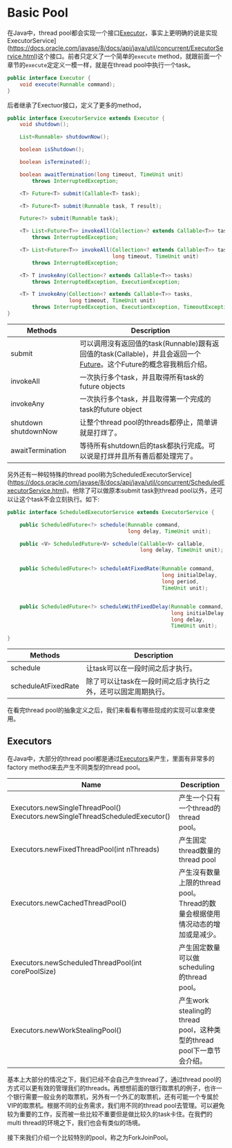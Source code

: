 # Basic Pool

在Java中，thread pool都会实现一个接口[Executor](https://docs.oracle.com/javase/8/docs/api/java/util/concurrent/Executor.html)，事实上更明确的说是实现ExecutorService](https://docs.oracle.com/javase/8/docs/api/java/util/concurrent/ExecutorService.html)这个接口。前者只定义了一个简单的`execute` method，就跟前面一个章节的`execute`定定义一模一样，就是在thread pool中执行一个task。

```java
public interface Executor {
    void execute(Runnable command);
}
```

后者继承了Exectuor接口，定义了更多的method，

```java
public interface ExecutorService extends Executor {
    void shutdown();

    List<Runnable> shutdownNow();

    boolean isShutdown();

    boolean isTerminated();

    boolean awaitTermination(long timeout, TimeUnit unit)
        throws InterruptedException;

    <T> Future<T> submit(Callable<T> task);

    <T> Future<T> submit(Runnable task, T result);

    Future<?> submit(Runnable task);

    <T> List<Future<T>> invokeAll(Collection<? extends Callable<T>> tasks)
        throws InterruptedException;

    <T> List<Future<T>> invokeAll(Collection<? extends Callable<T>> tasks,
                                  long timeout, TimeUnit unit)
        throws InterruptedException;

    <T> T invokeAny(Collection<? extends Callable<T>> tasks)
        throws InterruptedException, ExecutionException;

    <T> T invokeAny(Collection<? extends Callable<T>> tasks,
                    long timeout, TimeUnit unit)
        throws InterruptedException, ExecutionException, TimeoutException;
}
```

| Methods              | Description                                                  |
| -------------------- | ------------------------------------------------------------ |
| submit               | 可以调用沒有返回值的task(Runnable)跟有返回值的task(Callable)，并且会返回一个[Future](https://docs.oracle.com/javase/8/docs/api/java/util/concurrent/Future.html)。这个Future的概念容我稍后介绍。 |
| invokeAll            | 一次执行多个task，并且取得所有task的future objects           |
| invokeAny            | 一次执行多个task，并且取得第一个完成的task的future object    |
| shutdown shutdownNow | 让整个thread pool的threads都停止，简单讲就是打烊了。         |
| awaitTermination     | 等待所有shutdown后的task都执行完成。可以说是打烊并且所有善后都处理完了。 |

另外还有一种较特殊的thread pool称为ScheduledExecutorService](https://docs.oracle.com/javase/8/docs/api/java/util/concurrent/ScheduledExecutorService.html)。他除了可以做原本submit task到thread pool以外，还可以让这个task不会立刻执行。如下:

```java
public interface ScheduledExecutorService extends ExecutorService {

    public ScheduledFuture<?> schedule(Runnable command,
                                       long delay, TimeUnit unit);

    public <V> ScheduledFuture<V> schedule(Callable<V> callable,
                                           long delay, TimeUnit unit);


    public ScheduledFuture<?> scheduleAtFixedRate(Runnable command,
                                                  long initialDelay,
                                                  long period,
                                                  TimeUnit unit);


    public ScheduledFuture<?> scheduleWithFixedDelay(Runnable command,
                                                     long initialDelay,
                                                     long delay,
                                                     TimeUnit unit);

}
```

| Methods             | Description                                                  |
| ------------------- | ------------------------------------------------------------ |
| schedule            | 让task可以在一段时间之后才执行。                             |
| scheduleAtFixedRate | 除了可以让task在一段时间之后才执行之外，还可以固定周期执行。 |

在看完thread pool的抽象定义之后，我们来看看有哪些现成的实现可以拿來使用。

## Executors

在Java中，大部分的thread pool都是通过[Executors](https://docs.oracle.com/javase/8/docs/api/java/util/concurrent/Executors.html)来产生，里面有非常多的factory method来去产生不同类型的thread pool。

| Name                                                         | Description                                                  |
| ------------------------------------------------------------ | ------------------------------------------------------------ |
| Executors.newSingleThreadPool()  Executors.newSingleThreadScheduledExecutor() | 产生一个只有一个thread的thread pool。                        |
| Executors.newFixedThreadPool(int nThreads)                   | 产生固定thread数量的thread pool                              |
| Executors.newCachedThreadPool()                              | 产生沒有数量上限的thread pool。Thread的数量会根据使用情况动态的增加或是减少。 |
| Executors.newScheduledThreadPool(int corePoolSize)           | 产生固定数量可以做scheduling的thread pool。                  |
| Executors.newWorkStealingPool()                              | 产生work stealing的thread pool，这种类型的thread pool下一章节会介绍。 |

基本上大部分的情况之下，我们已经不会自己产生thread了，通过thread pool的方式可以更有效的管理我们的threads。再想想前面的银行取票机的例子，也许一个银行需要一般业务的取票机，另外有一个外汇的取票机，还有可能一个专属於VIP的取票机。根据不同的业务需求，我们用不同的thread pool去管理。可以避免较为重要的工作，反而被一些比较不重要但是做比较久的task卡住。在我們的multi thread的环境之下，我们也会有类似的场境。

接下來我们介绍一个比较特別的pool，称之为ForkJoinPool。